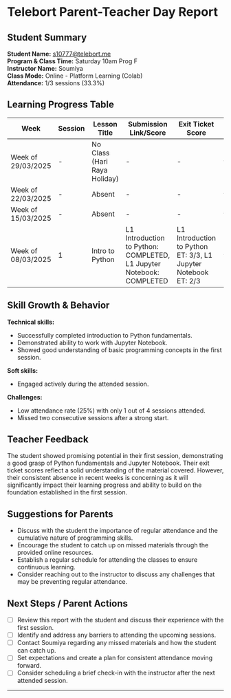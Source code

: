 # Telebort Parent-Teacher Day Report

## Student Summary
**Student Name:** s10777@telebort.me  
**Program & Class Time:** Saturday 10am Prog F  
**Instructor Name:** Soumiya  
**Class Mode:** Online - Platform Learning (Colab)  
**Attendance:** 1/3 sessions (33.3%)

## Learning Progress Table

| Week | Session | Lesson Title | Submission Link/Score | Exit Ticket Score | Progress Rating |
|------|---------|-------------|----------------------|-------------------|-----------------|
| Week of 29/03/2025 | - | No Class (Hari Raya Holiday) | - | - | ☆☆☆☆☆ |
| Week of 22/03/2025 | - | Absent | - | - | ☆☆☆☆☆ |
| Week of 15/03/2025 | - | Absent | - | - | ☆☆☆☆☆ |
| Week of 08/03/2025 | 1 | Intro to Python | L1 Introduction to Python: COMPLETED, L1 Jupyter Notebook: COMPLETED | L1 Introduction to Python ET: 3/3, L1 Jupyter Notebook ET: 2/3 | ★★★★★ |

## Skill Growth & Behavior

**Technical skills:**
* Successfully completed introduction to Python fundamentals.
* Demonstrated ability to work with Jupyter Notebook.
* Showed good understanding of basic programming concepts in the first session.

**Soft skills:**
* Engaged actively during the attended session.

**Challenges:**
* Low attendance rate (25%) with only 1 out of 4 sessions attended.
* Missed two consecutive sessions after a strong start.

## Teacher Feedback

The student showed promising potential in their first session, demonstrating a good grasp of Python fundamentals and Jupyter Notebook. Their exit ticket scores reflect a solid understanding of the material covered. However, their consistent absence in recent weeks is concerning as it will significantly impact their learning progress and ability to build on the foundation established in the first session.

## Suggestions for Parents

* Discuss with the student the importance of regular attendance and the cumulative nature of programming skills.
* Encourage the student to catch up on missed materials through the provided online resources.
* Establish a regular schedule for attending the classes to ensure continuous learning.
* Consider reaching out to the instructor to discuss any challenges that may be preventing regular attendance.

## Next Steps / Parent Actions

* [ ] Review this report with the student and discuss their experience with the first session.
* [ ] Identify and address any barriers to attending the upcoming sessions.
* [ ] Contact Soumiya regarding any missed materials and how the student can catch up.
* [ ] Set expectations and create a plan for consistent attendance moving forward.
* [ ] Consider scheduling a brief check-in with the instructor after the next attended session.

---